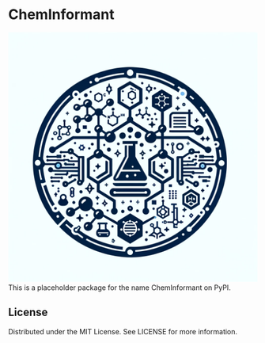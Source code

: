 ﻿# ChemInformant
![ChemInformant Logo](https://github.com/HzaCode/ChemInformant/raw/main/images/logo.png)
This is a placeholder package for the name ChemInformant on PyPI.

## License
Distributed under the MIT License. See LICENSE for more information.
